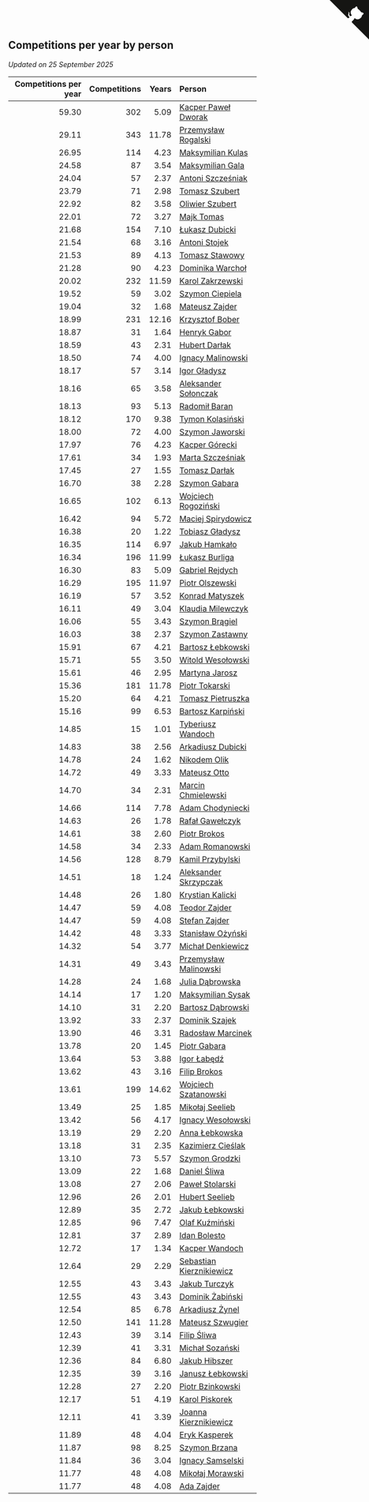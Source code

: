 ## Competitions per year by person

*Updated on 25 September 2025*

| Competitions per year | Competitions | Years | Person |
| ---: | ---: | ---: | :--- |
| 59.30 | 302 | 5.09 | [Kacper Paweł Dworak](https://www.worldcubeassociation.org/persons/2020DWOR01) |
| 29.11 | 343 | 11.78 | [Przemysław Rogalski](https://www.worldcubeassociation.org/persons/2013ROGA02) |
| 26.95 | 114 | 4.23 | [Maksymilian Kulas](https://www.worldcubeassociation.org/persons/2021KULA02) |
| 24.58 | 87 | 3.54 | [Maksymilian Gala](https://www.worldcubeassociation.org/persons/2022GALA01) |
| 24.04 | 57 | 2.37 | [Antoni Szcześniak](https://www.worldcubeassociation.org/persons/2023SZCZ04) |
| 23.79 | 71 | 2.98 | [Tomasz Szubert](https://www.worldcubeassociation.org/persons/2022SZUB02) |
| 22.92 | 82 | 3.58 | [Oliwier Szubert](https://www.worldcubeassociation.org/persons/2022SZUB01) |
| 22.01 | 72 | 3.27 | [Majk Tomas](https://www.worldcubeassociation.org/persons/2022TOMA05) |
| 21.68 | 154 | 7.10 | [Łukasz Dubicki](https://www.worldcubeassociation.org/persons/2018DUBI01) |
| 21.54 | 68 | 3.16 | [Antoni Stojek](https://www.worldcubeassociation.org/persons/2022STOJ03) |
| 21.53 | 89 | 4.13 | [Tomasz Stawowy](https://www.worldcubeassociation.org/persons/2021STAW01) |
| 21.28 | 90 | 4.23 | [Dominika Warchoł](https://www.worldcubeassociation.org/persons/2021WARC01) |
| 20.02 | 232 | 11.59 | [Karol Zakrzewski](https://www.worldcubeassociation.org/persons/2014ZAKR01) |
| 19.52 | 59 | 3.02 | [Szymon Ciepiela](https://www.worldcubeassociation.org/persons/2022CIEP01) |
| 19.04 | 32 | 1.68 | [Mateusz Zajder](https://www.worldcubeassociation.org/persons/2024ZAJD01) |
| 18.99 | 231 | 12.16 | [Krzysztof Bober](https://www.worldcubeassociation.org/persons/2013BOBE01) |
| 18.87 | 31 | 1.64 | [Henryk Gabor](https://www.worldcubeassociation.org/persons/2024GABO02) |
| 18.59 | 43 | 2.31 | [Hubert Darłak](https://www.worldcubeassociation.org/persons/2023DARL03) |
| 18.50 | 74 | 4.00 | [Ignacy Malinowski](https://www.worldcubeassociation.org/persons/2021MALI02) |
| 18.17 | 57 | 3.14 | [Igor Gładysz](https://www.worldcubeassociation.org/persons/2022GLAD01) |
| 18.16 | 65 | 3.58 | [Aleksander Sołonczak](https://www.worldcubeassociation.org/persons/2022SOLO01) |
| 18.13 | 93 | 5.13 | [Radomił Baran](https://www.worldcubeassociation.org/persons/2020BARA02) |
| 18.12 | 170 | 9.38 | [Tymon Kolasiński](https://www.worldcubeassociation.org/persons/2016KOLA02) |
| 18.00 | 72 | 4.00 | [Szymon Jaworski](https://www.worldcubeassociation.org/persons/2021JAWO01) |
| 17.97 | 76 | 4.23 | [Kacper Górecki](https://www.worldcubeassociation.org/persons/2021GORE01) |
| 17.61 | 34 | 1.93 | [Marta Szcześniak](https://www.worldcubeassociation.org/persons/2023SZCZ07) |
| 17.45 | 27 | 1.55 | [Tomasz Darłak](https://www.worldcubeassociation.org/persons/2024DARL01) |
| 16.70 | 38 | 2.28 | [Szymon Gabara](https://www.worldcubeassociation.org/persons/2023GABA01) |
| 16.65 | 102 | 6.13 | [Wojciech Rogoziński](https://www.worldcubeassociation.org/persons/2019ROGO04) |
| 16.42 | 94 | 5.72 | [Maciej Spirydowicz](https://www.worldcubeassociation.org/persons/2020SPIR01) |
| 16.38 | 20 | 1.22 | [Tobiasz Gładysz](https://www.worldcubeassociation.org/persons/2024GLAD02) |
| 16.35 | 114 | 6.97 | [Jakub Hamkało](https://www.worldcubeassociation.org/persons/2018HAMK01) |
| 16.34 | 196 | 11.99 | [Łukasz Burliga](https://www.worldcubeassociation.org/persons/2013BURL01) |
| 16.30 | 83 | 5.09 | [Gabriel Rejdych](https://www.worldcubeassociation.org/persons/2020REJD01) |
| 16.29 | 195 | 11.97 | [Piotr Olszewski](https://www.worldcubeassociation.org/persons/2013OLSZ02) |
| 16.19 | 57 | 3.52 | [Konrad Matyszek](https://www.worldcubeassociation.org/persons/2022MATY02) |
| 16.11 | 49 | 3.04 | [Klaudia Milewczyk](https://www.worldcubeassociation.org/persons/2022MILE05) |
| 16.06 | 55 | 3.43 | [Szymon Brągiel](https://www.worldcubeassociation.org/persons/2022BRAG03) |
| 16.03 | 38 | 2.37 | [Szymon Zastawny](https://www.worldcubeassociation.org/persons/2023ZAST01) |
| 15.91 | 67 | 4.21 | [Bartosz Łebkowski](https://www.worldcubeassociation.org/persons/2021LEBK01) |
| 15.71 | 55 | 3.50 | [Witold Wesołowski](https://www.worldcubeassociation.org/persons/2022WESO01) |
| 15.61 | 46 | 2.95 | [Martyna Jarosz](https://www.worldcubeassociation.org/persons/2022JARO01) |
| 15.36 | 181 | 11.78 | [Piotr Tokarski](https://www.worldcubeassociation.org/persons/2013TOKA01) |
| 15.20 | 64 | 4.21 | [Tomasz Pietruszka](https://www.worldcubeassociation.org/persons/2021PIET01) |
| 15.16 | 99 | 6.53 | [Bartosz Karpiński](https://www.worldcubeassociation.org/persons/2019KARP03) |
| 14.85 | 15 | 1.01 | [Tyberiusz Wandoch](https://www.worldcubeassociation.org/persons/2024WAND03) |
| 14.83 | 38 | 2.56 | [Arkadiusz Dubicki](https://www.worldcubeassociation.org/persons/2023DUBI01) |
| 14.78 | 24 | 1.62 | [Nikodem Olik](https://www.worldcubeassociation.org/persons/2024OLIK01) |
| 14.72 | 49 | 3.33 | [Mateusz Otto](https://www.worldcubeassociation.org/persons/2022OTTO01) |
| 14.70 | 34 | 2.31 | [Marcin Chmielewski](https://www.worldcubeassociation.org/persons/2023CHMI01) |
| 14.66 | 114 | 7.78 | [Adam Chodyniecki](https://www.worldcubeassociation.org/persons/2017CHOD02) |
| 14.63 | 26 | 1.78 | [Rafał Gawełczyk](https://www.worldcubeassociation.org/persons/2023GAWE01) |
| 14.61 | 38 | 2.60 | [Piotr Brokos](https://www.worldcubeassociation.org/persons/2023BROK01) |
| 14.58 | 34 | 2.33 | [Adam Romanowski](https://www.worldcubeassociation.org/persons/2023ROMA10) |
| 14.56 | 128 | 8.79 | [Kamil Przybylski](https://www.worldcubeassociation.org/persons/2016PRZY01) |
| 14.51 | 18 | 1.24 | [Aleksander Skrzypczak](https://www.worldcubeassociation.org/persons/2024SKRZ01) |
| 14.48 | 26 | 1.80 | [Krystian Kalicki](https://www.worldcubeassociation.org/persons/2023KALI10) |
| 14.47 | 59 | 4.08 | [Teodor Zajder](https://www.worldcubeassociation.org/persons/2021ZAJD03) |
| 14.47 | 59 | 4.08 | [Stefan Zajder](https://www.worldcubeassociation.org/persons/2021ZAJD02) |
| 14.42 | 48 | 3.33 | [Stanisław Ożyński](https://www.worldcubeassociation.org/persons/2022OZYN01) |
| 14.32 | 54 | 3.77 | [Michał Denkiewicz](https://www.worldcubeassociation.org/persons/2021DENK01) |
| 14.31 | 49 | 3.43 | [Przemysław Malinowski](https://www.worldcubeassociation.org/persons/2022MALI01) |
| 14.28 | 24 | 1.68 | [Julia Dąbrowska](https://www.worldcubeassociation.org/persons/2024DABR01) |
| 14.14 | 17 | 1.20 | [Maksymilian Sysak](https://www.worldcubeassociation.org/persons/2024SYSA01) |
| 14.10 | 31 | 2.20 | [Bartosz Dąbrowski](https://www.worldcubeassociation.org/persons/2023DABR07) |
| 13.92 | 33 | 2.37 | [Dominik Szajek](https://www.worldcubeassociation.org/persons/2023SZAJ01) |
| 13.90 | 46 | 3.31 | [Radosław Marcinek](https://www.worldcubeassociation.org/persons/2022MARC05) |
| 13.78 | 20 | 1.45 | [Piotr Gabara](https://www.worldcubeassociation.org/persons/2024GABA02) |
| 13.64 | 53 | 3.88 | [Igor Łabędź](https://www.worldcubeassociation.org/persons/2021LABE01) |
| 13.62 | 43 | 3.16 | [Filip Brokos](https://www.worldcubeassociation.org/persons/2022BROK03) |
| 13.61 | 199 | 14.62 | [Wojciech Szatanowski](https://www.worldcubeassociation.org/persons/2011SZAT01) |
| 13.49 | 25 | 1.85 | [Mikołaj Seelieb](https://www.worldcubeassociation.org/persons/2023SEEL04) |
| 13.42 | 56 | 4.17 | [Ignacy Wesołowski](https://www.worldcubeassociation.org/persons/2021WESO01) |
| 13.19 | 29 | 2.20 | [Anna Łebkowska](https://www.worldcubeassociation.org/persons/2023LEBK04) |
| 13.18 | 31 | 2.35 | [Kazimierz Cieślak](https://www.worldcubeassociation.org/persons/2023CIES01) |
| 13.10 | 73 | 5.57 | [Szymon Grodzki](https://www.worldcubeassociation.org/persons/2020GROD01) |
| 13.09 | 22 | 1.68 | [Daniel Śliwa](https://www.worldcubeassociation.org/persons/2024SLIW01) |
| 13.08 | 27 | 2.06 | [Paweł Stolarski](https://www.worldcubeassociation.org/persons/2023STOL04) |
| 12.96 | 26 | 2.01 | [Hubert Seelieb](https://www.worldcubeassociation.org/persons/2023SEEL02) |
| 12.89 | 35 | 2.72 | [Jakub Łebkowski](https://www.worldcubeassociation.org/persons/2023LEBK01) |
| 12.85 | 96 | 7.47 | [Olaf Kuźmiński](https://www.worldcubeassociation.org/persons/2018KUZM02) |
| 12.81 | 37 | 2.89 | [Idan Bolesto](https://www.worldcubeassociation.org/persons/2022BOLE01) |
| 12.72 | 17 | 1.34 | [Kacper Wandoch](https://www.worldcubeassociation.org/persons/2024WAND01) |
| 12.64 | 29 | 2.29 | [Sebastian Kierznikiewicz](https://www.worldcubeassociation.org/persons/2023KIER02) |
| 12.55 | 43 | 3.43 | [Jakub Turczyk](https://www.worldcubeassociation.org/persons/2022TURC02) |
| 12.55 | 43 | 3.43 | [Dominik Żabiński](https://www.worldcubeassociation.org/persons/2022ZABI01) |
| 12.54 | 85 | 6.78 | [Arkadiusz Żynel](https://www.worldcubeassociation.org/persons/2018ZYNE01) |
| 12.50 | 141 | 11.28 | [Mateusz Szwugier](https://www.worldcubeassociation.org/persons/2014SZWU01) |
| 12.43 | 39 | 3.14 | [Filip Śliwa](https://www.worldcubeassociation.org/persons/2022SLIW01) |
| 12.39 | 41 | 3.31 | [Michał Sozański](https://www.worldcubeassociation.org/persons/2022SOZA02) |
| 12.36 | 84 | 6.80 | [Jakub Hibszer](https://www.worldcubeassociation.org/persons/2018HIBS01) |
| 12.35 | 39 | 3.16 | [Janusz Łebkowski](https://www.worldcubeassociation.org/persons/2022LEBK01) |
| 12.28 | 27 | 2.20 | [Piotr Bzinkowski](https://www.worldcubeassociation.org/persons/2023BZIN01) |
| 12.17 | 51 | 4.19 | [Karol Piskorek](https://www.worldcubeassociation.org/persons/2021PISK01) |
| 12.11 | 41 | 3.39 | [Joanna Kierznikiewicz](https://www.worldcubeassociation.org/persons/2022KIER01) |
| 11.89 | 48 | 4.04 | [Eryk Kasperek](https://www.worldcubeassociation.org/persons/2021KASP01) |
| 11.87 | 98 | 8.25 | [Szymon Brzana](https://www.worldcubeassociation.org/persons/2017BRZA01) |
| 11.84 | 36 | 3.04 | [Ignacy Samselski](https://www.worldcubeassociation.org/persons/2022SAMS03) |
| 11.77 | 48 | 4.08 | [Mikołaj Morawski](https://www.worldcubeassociation.org/persons/2021MORA01) |
| 11.77 | 48 | 4.08 | [Ada Zajder](https://www.worldcubeassociation.org/persons/2021ZAJD01) |


<a href="https://github.com/maxidragon/wca_statistics_pl" class="github-corner" aria-label="View source on Github"><svg width="80" height="80" viewBox="0 0 250 250" style="fill:#151513; color:#fff; position: absolute; top: 0; border: 0; right: 0;" aria-hidden="true"><path d="M0,0 L115,115 L130,115 L142,142 L250,250 L250,0 Z"></path><path d="M128.3,109.0 C113.8,99.7 119.0,89.6 119.0,89.6 C122.0,82.7 120.5,78.6 120.5,78.6 C119.2,72.0 123.4,76.3 123.4,76.3 C127.3,80.9 125.5,87.3 125.5,87.3 C122.9,97.6 130.6,101.9 134.4,103.2" fill="currentColor" style="transform-origin: 130px 106px;" class="octo-arm"></path><path d="M115.0,115.0 C114.9,115.1 118.7,116.5 119.8,115.4 L133.7,101.6 C136.9,99.2 139.9,98.4 142.2,98.6 C133.8,88.0 127.5,74.4 143.8,58.0 C148.5,53.4 154.0,51.2 159.7,51.0 C160.3,49.4 163.2,43.6 171.4,40.1 C171.4,40.1 176.1,42.5 178.8,56.2 C183.1,58.6 187.2,61.8 190.9,65.4 C194.5,69.0 197.7,73.2 200.1,77.6 C213.8,80.2 216.3,84.9 216.3,84.9 C212.7,93.1 206.9,96.0 205.4,96.6 C205.1,102.4 203.0,107.8 198.3,112.5 C181.9,128.9 168.3,122.5 157.7,114.1 C157.9,116.9 156.7,120.9 152.7,124.9 L141.0,136.5 C139.8,137.7 141.6,141.9 141.8,141.8 Z" fill="currentColor" class="octo-body"></path></svg></a><style>.github-corner:hover .octo-arm{animation:octocat-wave 560ms ease-in-out}@keyframes octocat-wave{0%,100%{transform:rotate(0)}20%,60%{transform:rotate(-25deg)}40%,80%{transform:rotate(10deg)}}@media (max-width:500px){.github-corner:hover .octo-arm{animation:none}.github-corner .octo-arm{animation:octocat-wave 560ms ease-in-out}}</style>
